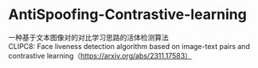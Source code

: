 # AntiSpoofing-Contrastive-learning
一种基于文本图像对的对比学习思路的活体检测算法</br>
CLIPC8: Face liveness detection algorithm based on image-text pairs and contrastive learning（https://arxiv.org/abs/2311.17583）
